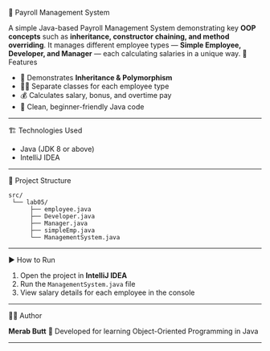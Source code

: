 🧾 Payroll Management System

A simple Java-based Payroll Management System demonstrating key **OOP concepts** such as **inheritance, constructor chaining, and method overriding**.
It manages different employee types — **Simple Employee, Developer, and Manager** — each calculating salaries in a unique way.
🚀 Features

* 🧠 Demonstrates **Inheritance & Polymorphism**
* 👩‍💼 Separate classes for each employee type
* 💰 Calculates salary, bonus, and overtime pay
* 🧩 Clean, beginner-friendly Java code

---
 🏗️ Technologies Used

* Java (JDK 8 or above)
* IntelliJ IDEA

---
📂 Project Structure

```
src/
 └── lab05/
      ├── employee.java
      ├── Developer.java
      ├── Manager.java
      ├── simpleEmp.java
      └── ManagementSystem.java
```

---
 ▶️ How to Run

1. Open the project in **IntelliJ IDEA**
2. Run the `ManagementSystem.java` file
3. View salary details for each employee in the console

---
 🧑‍💻 Author

**Merab Butt**
📍 Developed for learning Object-Oriented Programming in Java

---


